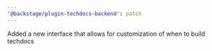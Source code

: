 ```yaml
---
'@backstage/plugin-techdocs-backend': patch
---
```


Added a new interface that allows for customization of when to build techdocs
